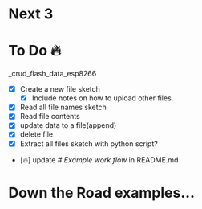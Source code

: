 # Next 3

# To Do 🔥

_crud_flash_data_esp8266
- [x] Create a new file sketch
  - [x] Include notes on how to upload other files.
- [x] Read all file names sketch
- [x] Read file contents
- [x] update data to a file(append)
- [x] delete file
- [x] Extract all files sketch with python script?
- [🔥] update *# Example work flow* in README.md

# Down the Road examples...
